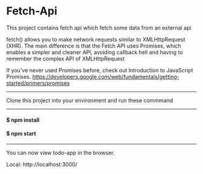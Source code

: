 # Fetch-Api
This project contains fetch api which fetch some data from an external api

fetch() allows you to make network requests similar to XMLHttpRequest (XHR).
The main difference is that the Fetch API uses Promises, which enables
a simpler and cleaner API, avoiding callback hell and having to remember
 the complex API of XMLHttpRequest

 If you've never used Promises before, check out Introduction
  to JavaScript Promises.
  https://developers.google.com/web/fundamentals/getting-started/primers/promises
***
Clone this project into your environment and run these commmand

***
#### $ **npm install**
#### $ **npm start**
***
You can now view todo-app in the browser.

  Local:            http://localhost:3000/
